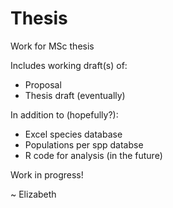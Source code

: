 Thesis
======

Work for MSc thesis

Includes working draft(s) of:
- Proposal
- Thesis draft (eventually)

In addition to (hopefully?):
- Excel species database
- Populations per spp databse
- R code for analysis (in the future)



Work in progress!

~ Elizabeth
